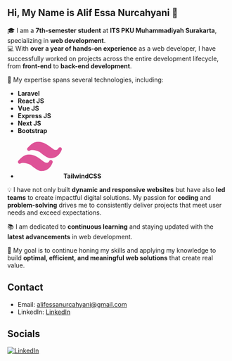 ## Hi, My Name is Alif Essa Nurcahyani 👋

🎓 I am a **7th-semester student** at **ITS PKU Muhammadiyah Surakarta**, specializing in **web development**.  
💻 With **over a year of hands-on experience** as a web developer, I have successfully worked on projects across the entire development lifecycle, from **front-end** to **back-end development**.

🚀 My expertise spans several technologies, including:
- <i class="devicon-laravel-plain" title="Laravel"></i> **Laravel**
- <i class="devicon-react-original colored" title="React JS"></i> **React JS**
- <i class="devicon-vuejs-plain colored" title="Vue.js"></i> **Vue JS**
- <i class="devicon-express-original" title="Express JS"></i> **Express JS**
- <i class="devicon-nextjs-original" title="Next JS"></i> **Next JS**
- <i class="devicon-bootstrap-plain colored" title="Bootstrap"></i> **Bootstrap**
- <svg xmlns="http://www.w3.org/2000/svg" x="0px" y="0px" width="100" height="100" viewBox="0 0 24 24"
style="fill:#de5297;">
<path d="M23.395 7.081c-.488-.207-1.053-.002-1.29.472-.224.448-.523.723-.914.838-.612.183-1.343-.052-1.685-.253-.451-.265-.974-.667-1.527-1.092C16.214 5.688 14.018 4 11 4 8.586 4 7.346 5.239 5.293 7.293 4.902 7.684 4.899 8.32 5.29 8.71 5.67 9.092 6.28 9.104 6.672 8.74c.01-.009.02-.019.03-.028.552-.426 4.03-.012 5.55 1.196C14.511 11.703 16.142 13 18 13c2.659 0 4.879-1.741 5.94-4.658C24.121 7.844 23.882 7.291 23.395 7.081zM18.395 14.081c-.488-.207-1.053-.002-1.29.472-.224.448-.523.723-.914.838-.612.18-1.343-.052-1.685-.253-.451-.265-.974-.667-1.527-1.092C11.214 12.688 9.018 11 6 11c-2.414 0-3.654 1.239-5.707 3.293-.391.391-.394 1.027-.003 1.417.38.382.991.395 1.383.03.01-.009.02-.019.03-.028.551-.426 4.031-.012 5.55 1.196C9.511 18.703 11.142 20 13 20c2.659 0 4.879-1.741 5.94-4.658C19.121 14.844 18.882 14.291 18.395 14.081z"></path>
</svg> **TailwindCSS**


💡 I have not only built **dynamic and responsive websites** but have also **led teams** to create impactful digital solutions. My passion for **coding** and **problem-solving** drives me to consistently deliver projects that meet user needs and exceed expectations.  

📚 I am dedicated to **continuous learning** and staying updated with the **latest advancements** in web development.  

🎯 My goal is to continue honing my skills and applying my knowledge to build **optimal, efficient, and meaningful web solutions** that create real value.


<!--
**Al1en131/Al1en131** is a ✨ _special_ ✨ repository because its `README.md` (this file) appears on your GitHub profile.

Here are some ideas to get you started:

- 🔭 I’m currently working on ...
- 🌱 I’m currently learning ...
- 👯 I’m looking to collaborate on ...
- 🤔 I’m looking for help with ...
- 💬 Ask me about ...
- 📫 How to reach me: ...
- 😄 Pronouns: ...
- ⚡ Fun fact: ...
-->

## Contact
- Email: alifessanurcahyani@gmail.com
- LinkedIn: [LinkedIn](https://www.linkedin.com/in/alif-essa-nurcahyani-4a0b85280/)


## Socials
[![LinkedIn](https://img.shields.io/badge/LinkedIn-0077B5?style=flat-square&logo=linkedin&logoColor=white)](https://www.linkedin.com/in/alif-essa-nurcahyani-4a0b85280/)

